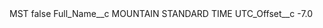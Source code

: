 <?xml version="1.0" encoding="UTF-8"?>
<CustomMetadata xmlns="http://soap.sforce.com/2006/04/metadata" xmlns:xsi="http://www.w3.org/2001/XMLSchema-instance" xmlns:xsd="http://www.w3.org/2001/XMLSchema">
    <label>MST</label>
    <protected>false</protected>
    <values>
        <field>Full_Name__c</field>
        <value xsi:type="xsd:string">MOUNTAIN STANDARD TIME</value>
    </values>
    <values>
        <field>UTC_Offset__c</field>
        <value xsi:type="xsd:double">-7.0</value>
    </values>
</CustomMetadata>
